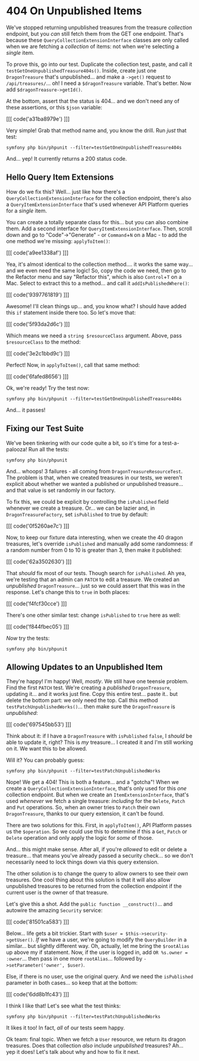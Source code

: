 # 404 On Unpublished Items

We've stopped returning unpublished treasures from the treasure *collection* endpoint,
but you *can* still fetch them from the GET one endpoint. That's
because these `QueryCollectionExtensionInterface` classes are only called when
we are fetching a *collection* of items: not when we're selecting a *single* item.

To prove this, go into our test. Duplicate the collection test, paste, and
call it `testGetOneUnpublishedTreasure404s()`. Inside, create just one `DragonTreasure`
that's unpublished... and make a `->get()` request to `/api/treasures/`... oh!
I need a `$dragonTreasure` variable. That's better. Now add `$dragonTreasure->getId()`.

At the bottom, assert that the status is 404... and we don't need any of these assertions,
or this `$json` variable:

[[[ code('a31ba8979e') ]]]

Very simple! Grab that method name and, you know the drill. Run *just*
that test:

```terminal-silent
symfony php bin/phpunit --filter=testGetOneUnpublishedTreasure404s
```

And... yep! It currently returns a 200 status code.

## Hello Query Item Extensions

How do we fix this? Well... just like how there's a
`QueryCollectionExtensionInterface` for the collection endpoint, there's also a
`QueryItemExtensionInterface` that's used whenever API Platform queries for a
*single* item.

You can create a totally separate class for this... but you can also combine them.
Add a second interface for `QueryItemExtensionInterface`. Then, scroll down and go
to "Code"->"Generate" - or `Command`+`N` on a Mac - to add the one method we're
missing: `applyToItem()`:

[[[ code('a9ee1338af') ]]]

Yea, it's almost identical to the collection method.... it works the same way...
and we even need the same logic! So, copy the code we need, then go to the
Refactor menu and say "Refactor this", which is also `Control`+`T` on a Mac. Select
to extract this to a method... and call it `addIsPublishedWhere()`:

[[[ code('9397761819') ]]]

Awesome! I'll clean things up... and, you know what? I should have added this
`if` statement inside there too. So let's move that:

[[[ code('5f93da2d6c') ]]]

Which means we need a `string $resourceClass` argument. Above, pass
`$resourceClass` to the method:

[[[ code('3e2c1bbd9c') ]]]

Perfect! Now, in `applyToItem()`, call that same method:

[[[ code('6fafed8656') ]]]

Ok, we're ready! Try the test now:

```terminal-silent
symfony php bin/phpunit --filter=testGetOneUnpublishedTreasure404s
```

And... it passes!

## Fixing our Test Suite

We've been tinkering with our code quite a bit, so it's time for a test-a-palooza!
Run all the tests:

```terminal
symfony php bin/phpunit
```

And... whoops! 3 failures - all coming from `DragonTreasureResourceTest`. The
problem is that, when we created treasures in our tests, we weren't explicit about
whether we wanted a published or unpublished treasure... and that value is set
randomly in our factory.

To fix this, we could be explicit by controlling the `isPublished` field whenever
we create a treasure. Or... we can be lazier and, in `DragonTreasureFactory`, set
`isPublished` to true by default:

[[[ code('0f5260ae7c') ]]]

Now, to keep our fixture data interesting, when we create the 40 dragon treasures,
let's override `isPublished` and manually add some randomness: if a random number
from 0 to 10 is greater than 3, then make it published:

[[[ code('62a3502630') ]]]

That *should* fix most of our tests. Though search for `isPublished`. Ah yea,
we're testing that an admin can `PATCH` to edit a treasure. We created an *unpublished*
`DragonTreasure`... just so we could assert that this was in the response.
Let's change this to `true` in both places:

[[[ code('f4fcf30cce') ]]]

There's one other similar test: change `isPublished` to `true` here as well:

[[[ code('f844fbec05') ]]]

*Now* try the tests:

```terminal-silent
symfony php bin/phpunit
```

## Allowing Updates to an Unpublished Item

They're happy! I'm happy! Well, *mostly*. We still have one teensie problem. Find
the first `PATCH` test. We're creating a *published* `DragonTreasure`, updating
it... and it works just fine. Copy this entire test... paste it.. but delete the
bottom part: we only need the top. Call this method `testPatchUnpublishedWorks()`...
then  make sure the `DragonTreasure` is *unpublished*:

[[[ code('697545bb53') ]]]

Think about it: if I have a `DragonTreasure` with `isPublished` `false`,
I *should* be able to update it, right? This is *my* treasure... I created it and
I'm still working on it. We want this to be allowed.

Will it? You can probably guess:

```terminal-silent
symfony php bin/phpunit --filter=testPatchUnpublishedWorks
```

Nope! We get a 404! This is both a feature... and a "gotcha"! When we
create a `QueryCollectionExtensionInterface`, that's only used for this *one*
collection endpoint. But when we create an `ItemExtensionInterface`, that's used
*whenever* we fetch a single treasure: *including* for the `Delete`, `Patch` and
`Put` operations. So, when an owner tries to `Patch` their own `DragonTreasure`,
thanks to our query extension, it can't be found.

There are two solutions for this. First, in `applyToItem()`, API Platform passes
us the `$operation`. So we could use this to determine if this a `Get`,
`Patch` or `Delete` operation and only apply the logic for *some* of those.

And... this might make sense. After all, if you're *allowed* to edit or delete a
treasure... that means you've already passed a security check... so we don't
necessarily need to lock things down via this query extension.

The other solution is to change the query to allow owners to see their *own* treasures.
One cool thing about this solution is that it will also allow unpublished treasures
to be returned from the collection endpoint if the current user is the owner of
that treasure.

Let's give this a shot. Add the `public function __construct()`... and autowire
the amazing `Security` service:

[[[ code('81501ca583') ]]]

Below... life gets a bit trickier. Start with `$user = $this->security->getUser()`.
*If* we have a user, we're going to modify the `QueryBuilder` in a similar...
but slightly different way. Oh, actually, let me bring the `$rootAlias` up above
my if statement. Now, if the user is logged in, add `OR %s.owner = :owner`...
then pass in one more `rootAlias`... followed by `->setParameter('owner', $user)`.

Else, if there is no user, use the original query. And we need the `isPublished`
parameter in both cases... so keep that at the bottom:

[[[ code('6dd8b1fc43') ]]]

I think I like that! Let's see what the test thinks:

```terminal-silent
symfony php bin/phpunit --filter=testPatchUnpublishedWorks
```

It likes it too! In fact, *all* of our tests seem happy.

Ok team: final topic. When we fetch a `User` resource, we return its dragon treasures.
Does that collection *also* include *unpublished* treasures? Ah... yep it does! Let's
talk about why and how to fix it next.

